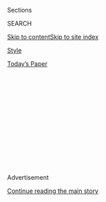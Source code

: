 <div id="app">

<div>

<div>

<div>

<div class="NYTAppHideMasthead css-1q2w90k e1suatyy0">

<div class="section css-ui9rw0 e1suatyy2">

<div class="css-eph4ug er09x8g0">

<div class="css-6n7j50">

</div>

<span class="css-1dv1kvn">Sections</span>

<div class="css-10488qs">

<span class="css-1dv1kvn">SEARCH</span>

</div>

[Skip to content](#site-content)[Skip to site
index](#site-index)

</div>

<div id="masthead-section-label" class="css-1wr3we4 eaxe0e00">

[Style](https://www.nytimes.com/section/style)

</div>

<div class="css-10698na e1huz5gh0">

</div>

</div>

<div id="masthead-bar-one" class="section hasLinks css-15hmgas e1csuq9d3">

<div class="css-uqyvli e1csuq9d0">

</div>

<div class="css-1uqjmks e1csuq9d1">

</div>

<div class="css-9e9ivx">

[](https://myaccount.nytimes.com/auth/login?response_type=cookie&client_id=vi)

</div>

<div class="css-1bvtpon e1csuq9d2">

[Today’s
Paper](https://www.nytimes.com/section/todayspaper)

</div>

</div>

</div>

</div>

<div data-aria-hidden="false">

<div id="site-content" data-role="main">

<div>

<div class="css-1aor85t" style="opacity:0.000000001;z-index:-1;visibility:hidden">

<div class="css-1hqnpie">

<div class="css-epjblv">

<span class="css-17xtcya">[Style](/section/style)</span><span class="css-x15j1o">|</span><span class="css-fwqvlz">Ziwe
Fumudoh Asks: ‘How Many Black People Do You
Know?’</span>

</div>

<div class="css-k008qs">

<div class="css-1iwv8en">

<span class="css-18z7m18"></span>

<div>

</div>

</div>

<span class="css-1n6z4y">https://nyti.ms/3iOU2zI</span>

<div class="css-1705lsu">

<div class="css-4xjgmj">

<div class="css-4skfbu" data-role="toolbar" data-aria-label="Social Media Share buttons, Save button, and Comments Panel with current comment count" data-testid="share-tools">

  - 
  - 
  - 
  - 
    
    <div class="css-6n7j50">
    
    </div>

  - 

</div>

</div>

</div>

</div>

</div>

</div>

<div id="NYT_TOP_BANNER_REGION" class="css-13pd83m">

</div>

<div id="top-wrapper" class="css-1sy8kpn">

<div id="top-slug" class="css-l9onyx">

Advertisement

</div>

[Continue reading the main
story](#after-top)

<div class="ad top-wrapper" style="text-align:center;height:100%;display:block;min-height:250px">

<div id="top" class="place-ad" data-position="top" data-size-key="top">

</div>

</div>

<div id="after-top">

</div>

</div>

<div>

<div id="sponsor-wrapper" class="css-1hyfx7x">

<div id="sponsor-slug" class="css-19vbshk">

Supported by

</div>

[Continue reading the main
story](#after-sponsor)

<div id="sponsor" class="ad sponsor-wrapper" style="text-align:center;height:100%;display:block">

</div>

<div id="after-sponsor">

</div>

</div>

<div class="css-186x18t">

</div>

<div class="css-1vkm6nb ehdk2mb0">

# Ziwe Fumudoh Asks: ‘How Many Black People Do You Know?’

</div>

The comedian performs a kind of racial high wire act on her Instagram
Live show, but she really just wants to heal.

<div class="css-79elbk" data-testid="photoviewer-wrapper">

<div class="css-z3e15g" data-testid="photoviewer-wrapper-hidden">

</div>

<div class="css-1a48zt4 ehw59r15" data-testid="photoviewer-children">

![<span class="css-16f3y1r e13ogyst0" data-aria-hidden="true">Ziwe
Fumudoh</span><span class="css-cnj6d5 e1z0qqy90" itemprop="copyrightHolder"><span class="css-1ly73wi e1tej78p0">Credit...</span><span><span>Corbin
Chase</span></span></span>](https://static01.nyt.com/images/2020/07/12/fashion/09ZIWE-1/09ZIWE-1-articleLarge.jpg?quality=75&auto=webp&disable=upscale)

</div>

</div>

<div class="css-18e8msd">

<div class="css-vp77d3 epjyd6m0">

<div class="css-hus3qt ey68jwv0" data-aria-hidden="true">

[![Sandra E.
Garcia](https://static01.nyt.com/images/2020/07/10/reader-center/author-sandra-e-garcia/author-sandra-e-garcia-thumbLarge.png
"Sandra E. Garcia")](https://www.nytimes.com/by/sandra-e-garcia)

</div>

<div class="css-1baulvz">

By [<span class="css-1baulvz last-byline" itemprop="name">Sandra E.
Garcia</span>](https://www.nytimes.com/by/sandra-e-garcia)

</div>

</div>

  - 
    
    <div class="css-ld3wwf e16638kd2">
    
    July 9,
    2020
    
    </div>

  - 
    
    <div class="css-4xjgmj">
    
    <div class="css-d8bdto" data-role="toolbar" data-aria-label="Social Media Share buttons, Save button, and Comments Panel with current comment count" data-testid="share-tools">
    
      - 
      - 
      - 
      - 
        
        <div class="css-6n7j50">
        
        </div>
    
      - 
    
    </div>
    
    </div>

</div>

</div>

<div class="section meteredContent css-1r7ky0e" name="articleBody" itemprop="articleBody">

<div class="css-1fanzo5 StoryBodyCompanionColumn">

<div class="css-53u6y8">

How many Black friends do you have? Is it “between four and five?” If
so, then you have something in common with several guests on [Ziwe
Fumudoh’s Instagram Live show](https://www.instagram.com/ziwef/?hl=en).

In it, she interviews people who have been
[canceled](https://www.nytimes.com/2018/06/28/style/is-it-canceled.html)—
meaning that their personal views, whether political or artistic, are no
longer welcome — but she also interviews comedians and people who serve
as mouthpieces for pop culture like [Jeremy O.
Harris](https://www.nytimes.com/2016/08/18/style/jeremy-o-harris-actor-playwright-yale-james-franco.html),
an actor and playwright. Ms. Fumudoh, a comedian who goes professionally
by just her first name, is still figuring out her guest roster.

Her last two interviews in particular have made the show indelible. She
asks her white guests questions about race that often reveal their
ignorance or self-involvement.

This can include straightforward questions, like “How many Black people
do you know?” and more complicated ones, like “Did your family own
slaves?” There’s also the fraught but impossible, including: “When you
say Black people, do you capitalize the B?”

</div>

</div>

<div class="css-1fanzo5 StoryBodyCompanionColumn">

<div class="css-53u6y8">

Caroline Calloway, a faux-chaotic Instagram figure powered by her
privilege and moored by her manufactured anarchy, was a recent guest.
She has been canceled many times — once for charging $165 to attend her
“creativity workshops” and then again when her ghostwriter [revealed
the details of their tumultuous
friendship](https://www.nytimes.com/2019/09/11/style/caroline-calloway-explainer.html).

Another recent guest, Alison Roman, is a cookbook author and food
personality who took on damage to her budding career when she insulted
Chrissy Teigen and Marie Kondo, two Asian women, in an interview. (Ms.
Roman is a columnist for The New York Times; the column is on temporary
leave.)

“It’s just thinking, ‘What is the most absurd hyperbolic question that I
can confront someone with and how do I make them look me in the eyes and
either say an answer or not say anything at all?’” Ms. Fumudoh said.

It’s reasonable to wonder why many would agree to such an interview. Ms.
Fumudoh, 28, said she doesn’t know why her guests do the interviews,
either. She books them simply by asking. When she asked Ms. Calloway to
come on her show — because she attended Phillips Exeter Academy, Ms.
Fumudoh’s rival high school in New Hampshire — she called it a “long
shot.” When Ms. Calloway agreed, Ms. Fumudoh was surprised.

“It was never a long plan to book Caroline Calloway on the show,” Ms.
Fumudoh said. “She stands in contrast to a lot of my other guests, who
are comedians that I know and perform with in New York.”

</div>

</div>

<div class="css-1fanzo5 StoryBodyCompanionColumn">

<div class="css-53u6y8">

In their interviews, Ms. Calloway and Ms. Roman appear candid with their
responses and comfortable with the line of questioning — save for the
moment when Ms. Roman’s face flushes after being asked how many Black
friends she has. The entire interview feels like an intimate
conversation between two people that we are allowed to listen in on. Ms.
Fumudoh comes off as inviting, funny, honest and warm and also smart and
no-nonsense. When Ms. Fumudoh interviewed the actress Rose McGowan, a
prominent figure in the \#MeToo movement who accused Harvey Weinstein of
sexual assault, Ms. McGowan sounded as if she was talking to a long-lost
friend.

When Ms. Calloway requests an “ally cookie” for buying books from a
Black-owned bookstore, Ms. Fumudoh is stern and sincere when she
responds: “There are no cookies in this game.”

“Ultimately I’m not trying to make any of my guests look bad,” Ms.
Fumudoh said. “I’m just trying to start a really productive and healthy
conversation that promotes healing with the trauma that is our racist
history of this country.”

The point of the show is not to chastise people that have been publicly
canceled, Ms. Fumudoh said. For her, the most interesting thing about
the show is the comments she gets, particularly people saying, “I
listened to those Ziwe questions and I’ve thought about how I would
answer them.”

One thing Ms. Fumudoh, who studied African-American studies, film and
poetry at Northwestern University, wants to be clear about is that she
is not calling anyone racist or demonizing them. She finds racism
against Black women to be the biggest obstacle in her life and wants to
contribute toward positive change and healing.

“I don’t want to position myself as a racial authority because that’s
not who I am,” she said. “I am just a Black woman who is an artist in
2020 during one of the biggest civil rights fights of a generation.”

</div>

</div>

<div class="css-1fanzo5 StoryBodyCompanionColumn">

<div class="css-53u6y8">

[Larry
Wilmore](https://www.nytimes.com/2016/11/29/arts/television/larry-wilmore-after-comedy-central-signs-deal-with-abc.html),
a comedian with deep credentials doing difficult work about race (he was
the “senior Black correspondent” on “The Daily Show” and helped create
“[Insecure](https://www.hbo.com/insecure)” with Issa Rae), said that
Ms. Fumudoh has mastered awkwardness in conversations about race in a
way he hasn’t seen before.

“It’s kind of a racial high-wire act having that kind of conversation,”
Mr. Wilmore said. “She seems generous in her approach too, which is
nice, but yet there’s something else going on there. There’s a twinkle
behind her eye that makes you go, ‘What is she doing here exactly?’”

Her interviews are more of a wink to people who expect Ms. Calloway and
Ms. Roman to respond to the questions as they did, according to Mr.
Wilmore. In 2016, when he hosted the [White House Correspondents’
Association Dinner](https://www.youtube.com/watch?v=1IDFt3BL7FA), he was
criticized for calling President Obama a racist slur; that was a risky
wink.

“I took a lot of blowback from that,” Mr. Wilmore said. “But the people
who understood it, there was a lot of praise and support for it.”

Ms. Fumudoh’s wink is aimed more at Black women who feel awkward and
uncomfortable all the time simply because they are navigating the world.
She makes the discomfort visible and shareable by all.

“This is my way of seizing my authority and my autonomy,” she said, “and
pushing that back onto society and saying, ‘Hey, I’m not going to be the
only one who’s going through this life feeling discomfort.’”

</div>

</div>

<div class="css-1fanzo5 StoryBodyCompanionColumn">

<div class="css-53u6y8">

The guests on the show do get uncomfortable, like when Ms. Fumudoh asks
them how many Black friends they have, or when they fumble if they know
who Marcus Garvey or Huey Newton are. Ms. Fumudoh, though, was quick on
her feet when asked to name five white people in 10 seconds.

“Three of the Haim sisters, John F. Kennedy, shout out to him, and the
fantastic actress Anne Hathaway,” she answered immediately. It’s not
about naming five Black friends, or five Black authors you’ve read. Ms.
Fumudoh simply does not want to be the lone carrier of the tension that
she faces as a Black woman.

“I’m just trying to heal,” Ms. Fumudoh said. “I’m just trying to make
people laugh and make people feel good.”

</div>

</div>

</div>

<div>

</div>

<div>

</div>

<div>

</div>

<div>

<div id="bottom-wrapper" class="css-1ede5it">

<div id="bottom-slug" class="css-l9onyx">

Advertisement

</div>

[Continue reading the main
story](#after-bottom)

<div id="bottom" class="ad bottom-wrapper" style="text-align:center;height:100%;display:block;min-height:90px">

</div>

<div id="after-bottom">

</div>

</div>

</div>

</div>

</div>

## Site Index

<div>

</div>

## Site Information Navigation

  - [© <span>2020</span> <span>The New York Times
    Company</span>](https://help.nytimes.com/hc/en-us/articles/115014792127-Copyright-notice)

<!-- end list -->

  - [NYTCo](https://www.nytco.com/)
  - [Contact
    Us](https://help.nytimes.com/hc/en-us/articles/115015385887-Contact-Us)
  - [Work with us](https://www.nytco.com/careers/)
  - [Advertise](https://nytmediakit.com/)
  - [T Brand Studio](http://www.tbrandstudio.com/)
  - [Your Ad
    Choices](https://www.nytimes.com/privacy/cookie-policy#how-do-i-manage-trackers)
  - [Privacy](https://www.nytimes.com/privacy)
  - [Terms of
    Service](https://help.nytimes.com/hc/en-us/articles/115014893428-Terms-of-service)
  - [Terms of
    Sale](https://help.nytimes.com/hc/en-us/articles/115014893968-Terms-of-sale)
  - [Site
    Map](https://spiderbites.nytimes.com)
  - [Help](https://help.nytimes.com/hc/en-us)
  - [Subscriptions](https://www.nytimes.com/subscription?campaignId=37WXW)

</div>

</div>

</div>

</div>
